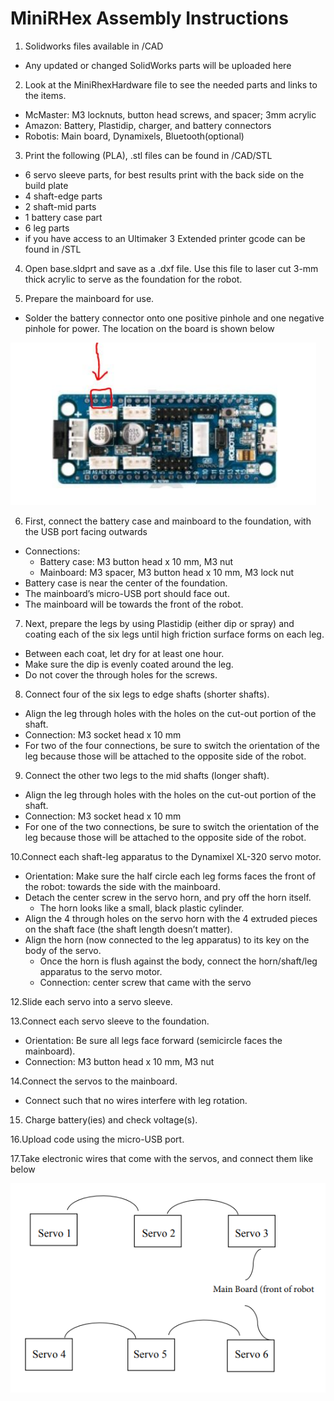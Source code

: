 # MiniRHex Assembly Instructions

1. Solidworks files available in /CAD
 * Any updated or changed SolidWorks parts will be uploaded here
  
2. Look at the MiniRhexHardware file to see the needed parts and links to the items.
  * McMaster: M3 locknuts, button head screws, and spacer; 3mm acrylic
  * Amazon: Battery, Plastidip, charger, and battery connectors
  * Robotis: Main board, Dynamixels, Bluetooth(optional)
  
3. Print the following (PLA), .stl files can be found in /CAD/STL
 * 6 servo sleeve parts, for best results print with the back side on the build plate 
 * 4 shaft-edge parts
 * 2 shaft-mid parts 
 * 1 battery case part 
 * 6 leg parts
 * if you have access to an Ultimaker 3 Extended printer gcode can be found in /STL 
  
4. Open base.sldprt and save as a .dxf file. Use this file to laser cut 3-mm thick acrylic to
serve as the foundation for the robot.

5. Prepare the mainboard for use.
 * Solder the battery connector onto one positive pinhole and one negative pinhole
  for power. The location on the board is shown below
  
  ![Power pin location](Images/MiniRhex_power_pins.PNG)
  
6. First, connect the battery case and mainboard to the foundation, with the USB port facing outwards
 * Connections:
    * Battery case: M3 button head x 10 mm, M3 nut
    * Mainboard: M3 spacer, M3 button head x 10 mm, M3 lock nut
  * Battery case is near the center of the foundation.
  * The mainboard’s micro-USB port should face out.
  * The mainboard will be towards the front of the robot.
  
7. Next, prepare the legs by using Plastidip (either dip or spray) and coating each of the six
legs until high friction surface forms on each leg.
  * Between each coat, let dry for at least one hour.
  * Make sure the dip is evenly coated around the leg.
  * Do not cover the through holes for the screws.
  
8. Connect four of the six legs to edge shafts (shorter shafts).
  * Align the leg through holes with the holes on the cut-out portion of the shaft.
  * Connection: M3 socket head x 10 mm
  * For two of the four connections, be sure to switch the orientation of the leg
  because those will be attached to the opposite side of the robot.
  
9. Connect the other two legs to the mid shafts (longer shaft).
  * Align the leg through holes with the holes on the cut-out portion of the shaft.
  * Connection: M3 socket head x 10 mm
  * For one of the two connections, be sure to switch the orientation of the leg
  because those will be attached to the opposite side of the robot.
  
10.Connect each shaft-leg apparatus to the Dynamixel XL-320 servo motor.
  * Orientation: Make sure the half circle each leg forms faces the front of the robot:
  towards the side with the mainboard.
  * Detach the center screw in the servo horn, and pry off the horn itself.
    * The horn looks like a small, black plastic cylinder.
  * Align the 4 through holes on the servo horn with the 4 extruded pieces on the shaft
  face (the shaft length doesn’t matter).
  * Align the horn (now connected to the leg apparatus) to its key on the body of the servo.
    * Once the horn is flush against the body, connect the horn/shaft/leg apparatus
    to the servo motor.
    * Connection: center screw that came with the servo

12.Slide each servo into a servo sleeve.

13.Connect each servo sleeve to the foundation.
  * Orientation: Be sure all legs face forward (semicircle faces the mainboard).
  * Connection: M3 button head x 10 mm, M3 nut
  
14.Connect the servos to the mainboard.
  * Connect such that no wires interfere with leg rotation.
15. Charge battery(ies) and check voltage(s).

16.Upload code using the micro-USB port.

17.Take electronic wires that come with the servos, and connect them like below

![wiring diagram](Images/MiniRhex_wiring_diagram.PNG)
 
 
